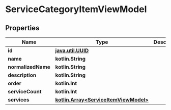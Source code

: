
# ServiceCategoryItemViewModel

## Properties
Name | Type | Description | Notes
------------ | ------------- | ------------- | -------------
**id** | [**java.util.UUID**](java.util.UUID.md) |  |  [optional]
**name** | **kotlin.String** |  |  [optional]
**normalizedName** | **kotlin.String** |  |  [optional]
**description** | **kotlin.String** |  |  [optional]
**order** | **kotlin.Int** |  |  [optional]
**serviceCount** | **kotlin.Int** |  |  [optional]
**services** | [**kotlin.Array&lt;ServiceItemViewModel&gt;**](ServiceItemViewModel.md) |  |  [optional]



